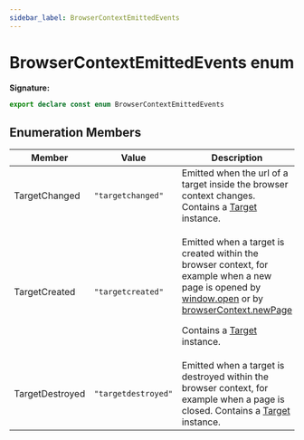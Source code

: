 ```yaml
---
sidebar_label: BrowserContextEmittedEvents
---
```

# BrowserContextEmittedEvents enum


**Signature:**

```typescript
export declare const enum BrowserContextEmittedEvents 
```

## Enumeration Members

|  Member | Value | Description |
|  --- | --- | --- |
|  TargetChanged | <code>&quot;targetchanged&quot;</code> | Emitted when the url of a target inside the browser context changes. Contains a [Target](./puppeteer.target.md) instance. |
|  TargetCreated | <code>&quot;targetcreated&quot;</code> | <p>Emitted when a target is created within the browser context, for example when a new page is opened by [window.open](https://developer.mozilla.org/en-US/docs/Web/API/Window/open) or by [browserContext.newPage](./puppeteer.browsercontext.newpage.md)</p><p>Contains a [Target](./puppeteer.target.md) instance.</p> |
|  TargetDestroyed | <code>&quot;targetdestroyed&quot;</code> | Emitted when a target is destroyed within the browser context, for example when a page is closed. Contains a [Target](./puppeteer.target.md) instance. |

